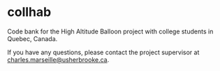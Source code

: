 # collhab
Code bank for the High Altitude Balloon project with college students in Quebec, Canada.

If you have any questions, please contact the project supervisor at charles.marseille@usherbrooke.ca.
